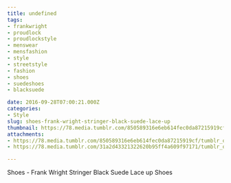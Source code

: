 ```yaml
---
title: undefined
tags:
- frankwright
- proudlock
- proudlockstyle
- menswear
- mensfashion
- style
- streetstyle
- fashion
- shoes
- suedeshoes
- blacksuede

date: 2016-09-28T07:00:21.000Z
categories:
- Style
slug: shoes-frank-wright-stringer-black-suede-lace-up
thumbnail: https://78.media.tumblr.com/850589316e6eb614fec0da87215919cf/tumblr_odvlbob2rY1rhrm24o1_540.jpg
attachments:
- https://78.media.tumblr.com/850589316e6eb614fec0da87215919cf/tumblr_odvlbob2rY1rhrm24o1_1280.jpg
- https://78.media.tumblr.com/31a2d43321322620b95ff4a609f97171/tumblr_odvlbob2rY1rhrm24o2_1280.jpg

---
```


Shoes -  Frank Wright Stringer Black Suede Lace up Shoes
